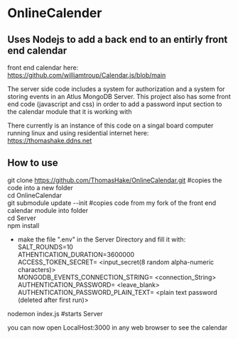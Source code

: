 # OnlineCalender

## Uses Nodejs to add a back end to an entirly front end calendar  
front end calendar here: https://github.com/williamtroup/Calendar.js/blob/main  
  
The server side code includes a system for authorization and a system for storing events in an Atlus MongoDB Server. 
This project also has some front end code (javascript and css) in order to add a password input section to the calendar module that it is working with  

There currently is an instance of this code on a singal board computer running linux and using residential internet here: https://thomashake.ddns.net  


## How to use 
git clone https://github.com/ThomasHake/OnlineCalendar.git		#copies the code into a new folder  
cd OnlineCalendar  
git submodule update --init  		#copies code from my fork of the front end calendar module into folder  
cd Server  
npm install


* make the file ".env" in the Server Directory and fill it with:  
SALT_ROUNDS=10  
ATHENTICATION_DURATION=3600000  
ACCESS_TOKEN_SECRET=	<input_secret(8 random alpha-numeric characters)>  
MONGODB_EVENTS_CONNECTION_STRING=	<connection_String>  
AUTHENTICATION_PASSWORD=	<leave_blank>  
AUTHENTICATION_PASSWORD_PLAIN_TEXT=	<plain text password (deleted after first run)>  
  
  
nodemon index.js				#starts Server  
  
you can now open LocalHost:3000 in any web browser to see the calendar  



